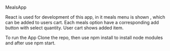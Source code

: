 MealsApp

React is used for development of this app, in it meals menu is shown , which can be added to users cart.
Each meals option have a corresponding add button with select quantity.
User cart shows added item.

To run the App
Clone the repo, then use npm install to install node modules and after use npm start.
